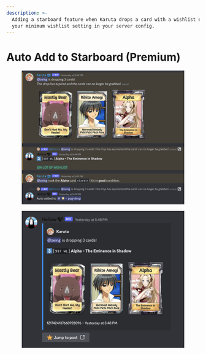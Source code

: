 ```yaml
---
description: >-
  Adding a starboard feature when Karuta drops a card with a wishlist exceeding
  your minimum wishlist setting in your server config.
---
```


# Auto Add to Starboard (Premium)

<figure><img src="../../.gitbook/assets/image (2) (1) (1).png" alt=""><figcaption></figcaption></figure>

<figure><img src="../../.gitbook/assets/image (12).png" alt=""><figcaption></figcaption></figure>

